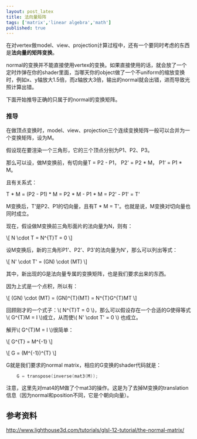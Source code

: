 ```yaml
---
layout: post_latex
title: 法向量矩阵
tags: ['matrix','linear algebra','math']
published: true
---
```


在对vertex做model、view、projection计算过程中，还有一个要同时考虑的东西是**法向量的矩阵变换**。

normal的变换并不能直接使用vertex的变换。如果直接使用的话，就会放了一个定时炸弹在你的shader里面，当哪天你的object做了一个不uniform的缩放变换时，例如x、y轴放大1.5倍，而z轴放大3倍，输出的normal就会出错，进而导致光照计算出错。

下面开始推导正确的只属于的normal的变换矩阵。


<!--more-->

### 推导

在做顶点变换时，model、view、projection三个连续变换矩阵一般可以合并为一个变换矩阵，设为M。

假设现在要渲染一个三角形，它的三个顶点分别为P1、P2、P3。

那么可以设，做M变换前，有切向量T = P2 - P1， P2' = P2 * M， P1‘ = P1 * M。

且有关系式：

T * M = (P2 - P1) * M = P2 * M - P1 * M = P2' - P1' =  T'

M变换后，T’是P2、P1的切向量，且有T * M = T'。也就是说，M变换对切向量也同时成立。

现在，假设做M变换前三角形面片的法向量为N，则有：

\\[ N \cdot T = N\^\{T\}T = 0 \\]

设M变换后，新的三角形P1'、P2'、P3'的法向量为N'，那么可以列出等式：


\\[ N' \\cdot T' = (GN) \cdot (MT) \\]

其中，新出现的G是法向量专属的变换矩阵，也是我们要求出来的东西。

因为上式是一个点积，所以有：

\\[ (GN) \cdot (MT) =  (GN)\^\{T\}(MT) = N\^\{T\}G\^\{T\}MT  \\]

回顾刚才的一个式子：\\( N\^\{T\}T = 0 \\)，那么可以假设存在一个合适的G使得等式\\( G\^\{T\}M = I \\)成立，从而使\\( N' \\cdot T' = 0 \\) 也成立。

解开\\( G\^\{T\}M = I \\)很简单：

\\[ G\^\{T\} = M\^\{-1\} \\]

\\[ G = (M\^\{-1\})\^\{T\} \\]

G就是我们要求的normal matrix，相应的G变换的shader代码就是：

```c
    G = transpose(inverse(mat3(M));
```

注意，这里先对mat4的M做了个mat3的操作。这是为了去掉M变换的translation信息（因为normal和position不同，它是个朝向向量）。

## 参考资料 

http://www.lighthouse3d.com/tutorials/glsl-12-tutorial/the-normal-matrix/
